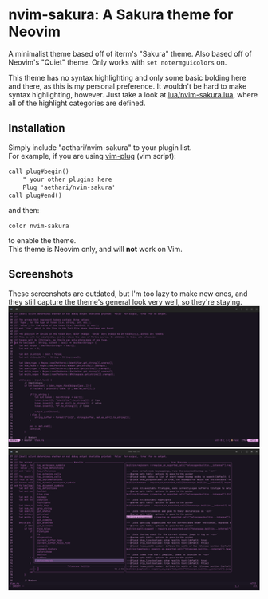 # nvim-sakura: A Sakura theme for Neovim
A minimalist theme based off of iterm's "Sakura" theme. Also
based off of Neovim's "Quiet" theme. Only works with
`set notermguicolors` on.  

This theme has no syntax highlighting
and only some basic bolding here and there, as this is my
personal preference. It wouldn't be hard to make syntax
highlighting, however. Just take a look at
[lua/nvim-sakura.lua](lua/nvim-sakura.lua), where all of the
highlight categories are defined.

## Installation
Simply include "aethari/nvim-sakura" to your plugin list.  
For example, if you are using
[vim-plug](https://github.com/junegunn/vim-plug) (vim script):
```nvim
call plug#begin()
    " your other plugins here
    Plug 'aethari/nvim-sakura'
call plug#end()
```
and then:
```
color nvim-sakura
```
to enable the theme.  
This theme is Neovim only, and will **not** work on Vim.

## Screenshots
These screenshots are outdated, but I'm too lazy to make new
ones, and they still capture the theme's general look very
well, so they're staying.
![](images/1.png)
![](images/2.png)
